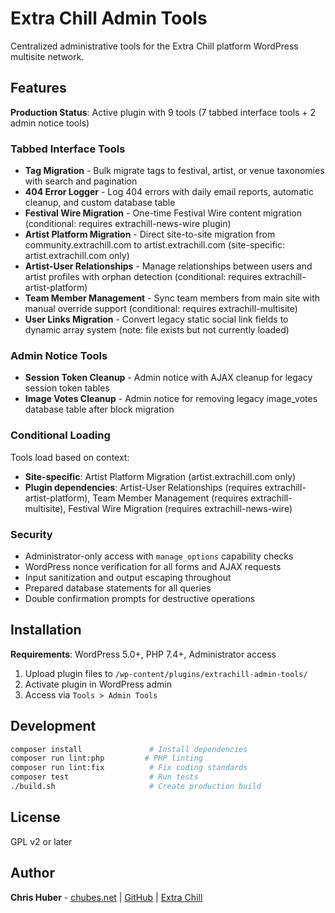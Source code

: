 # Extra Chill Admin Tools

Centralized administrative tools for the Extra Chill platform WordPress multisite network.

## Features

**Production Status**: Active plugin with 9 tools (7 tabbed interface tools + 2 admin notice tools)

### Tabbed Interface Tools
- **Tag Migration** - Bulk migrate tags to festival, artist, or venue taxonomies with search and pagination
- **404 Error Logger** - Log 404 errors with daily email reports, automatic cleanup, and custom database table
- **Festival Wire Migration** - One-time Festival Wire content migration (conditional: requires extrachill-news-wire plugin)
- **Artist Platform Migration** - Direct site-to-site migration from community.extrachill.com to artist.extrachill.com (site-specific: artist.extrachill.com only)
- **Artist-User Relationships** - Manage relationships between users and artist profiles with orphan detection (conditional: requires extrachill-artist-platform)
- **Team Member Management** - Sync team members from main site with manual override support (conditional: requires extrachill-multisite)
- **User Links Migration** - Convert legacy static social link fields to dynamic array system (note: file exists but not currently loaded)

### Admin Notice Tools
- **Session Token Cleanup** - Admin notice with AJAX cleanup for legacy session token tables
- **Image Votes Cleanup** - Admin notice for removing legacy image_votes database table after block migration

### Conditional Loading
Tools load based on context:
- **Site-specific**: Artist Platform Migration (artist.extrachill.com only)
- **Plugin dependencies**: Artist-User Relationships (requires extrachill-artist-platform), Team Member Management (requires extrachill-multisite), Festival Wire Migration (requires extrachill-news-wire)

### Security
- Administrator-only access with `manage_options` capability checks
- WordPress nonce verification for all forms and AJAX requests
- Input sanitization and output escaping throughout
- Prepared database statements for all queries
- Double confirmation prompts for destructive operations

## Installation

**Requirements**: WordPress 5.0+, PHP 7.4+, Administrator access

1. Upload plugin files to `/wp-content/plugins/extrachill-admin-tools/`
2. Activate plugin in WordPress admin
3. Access via `Tools > Admin Tools`

## Development

```bash
composer install               # Install dependencies
composer run lint:php         # PHP linting
composer run lint:fix          # Fix coding standards
composer test                  # Run tests
./build.sh                     # Create production build
```

## License

GPL v2 or later

## Author

**Chris Huber** - [chubes.net](https://chubes.net) | [GitHub](https://github.com/chubes4) | [Extra Chill](https://extrachill.com)